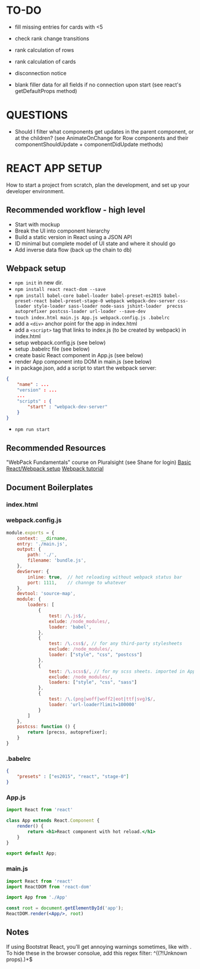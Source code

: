 # TO-DO
* fill missing entries for cards with <5

* check rank change transitions
* rank calculation of rows
* rank calculation of cards
* disconnection notice
* blank filler data for all fields if no connection upon start (see react's getDefaultProps method)

# QUESTIONS
* Should I filter what components get updates in the parent component, or at the children? (see AnimateOnChange for Row components and their componentShouldUpdate + componentDidUpdate methods)

# REACT APP SETUP

How to start a project from scratch, plan the development, and set up your developer environment.

## Recommended workflow - high level 
* Start with mockup
* Break the UI into component hierarchy
* Build a static version in React using a JSON API
* ID minimal but complete model of UI state and where it should go
* Add inverse data flow (back up the chain to db)

## Webpack setup
* `npm init` in new dir.
* `npm install react react-dom --save`
* `npm install babel-core babel-loader babel-preset-es2015 babel-preset-react babel-preset-stage-0 webpack webpack-dev-server css-loader style-loader sass-loader node-sass jshint-loader  precss autoprefixer postcss-loader url-loader --save-dev`
* `touch index.html main.js App.js webpack.config.js .babelrc`
* add a `<div>` anchor point for the app in index.html
* add a `<script>` tag that links to index.js (to be created by webpack) in index.html
* setup webpack.config.js (see below)
* setup .babelrc file (see below)
* create basic React component in App.js (see below)
* render App component into DOM in main.js (see below)
* in package.json, add a script to start the webpack server:
```JSON
{
	"name" : ...
	"version" : ...
	...
	"scripts" : {
		"start" : "webpack-dev-server"	
	} 
}
```
* `npm run start`

## Recommended Resources
"WebPack Fundamentals" course on Pluralsight (see Shane for login)
[Basic React/Webpack setup](https://www.youtube.com/watch?v=HXOoe1VSKpo)
[Webpack tutorial](https://www.youtube.com/watch?annotation_id=annotation_4139363737&feature=iv&src_vid=MhkGQAoc7bc&v=9kJVYpOqcVU)

## Document Boilerplates
### index.html
<!DOCTYPE html>
<html lang="en">
<head>
	<meta charset="UTF-8">
	<title>whatevs</title>
</head>
<body>
	<div id="app"></div>
	<script src="index.js"></script>
</body>
</html>

### webpack.config.js
```javascript
module.exports = {
	context: __dirname,
	entry: './main.js',
	output: {
		path: './',
		filename: 'bundle.js',
	},
	devServer: {
		inline: true,  // hot reloading without webpack status bar
		port: 1111,    // channge to whatever
	},
	devtool: 'source-map',
	module: {
		loaders: [ 
			{
				test: /\.js$/,
				exlude: /node_modules/,
				loader: 'babel',
			},
			{
				test: /\.css$/, // for any third-party stylesheets
				exclude: /node_modules/,
				loader: ["style", "css", "postcss"]
			},
			{
				test: /\.scss$/, // for my scss sheets. imported in App.js
				exclude: /node_modules/,
				loaders: ["style", "css", "sass"]
			},
			{ 
				test: /\.(png|woff|woff2|eot|ttf|svg)$/, 
				loader: 'url-loader?limit=100000' 
			}
		]
	},
	postcss: function () {
        return [precss, autoprefixer];
    }
}
```

### .babelrc
```json
{
	"presets" : ["es2015", "react", "stage-0"]
}
```

### App.js
```jsx
import React from 'react'

class App extends React.Component {
	render() {
		return <h1>React component with hot reload.</h1>
	}
}

export default App;
```

### main.js
```jsx
import React from 'react'
import ReactDOM from 'react-dom'

import App from './App'

const root = document.getElementById('app');
ReactDOM.render(<App/>, root)
```

## Notes
If using Bootstrat React, you'll get annoying warnings sometimes, like with <Panel>. To hide these in the browser consolue, add this regex filter: ^((?!Unknown props).)+$